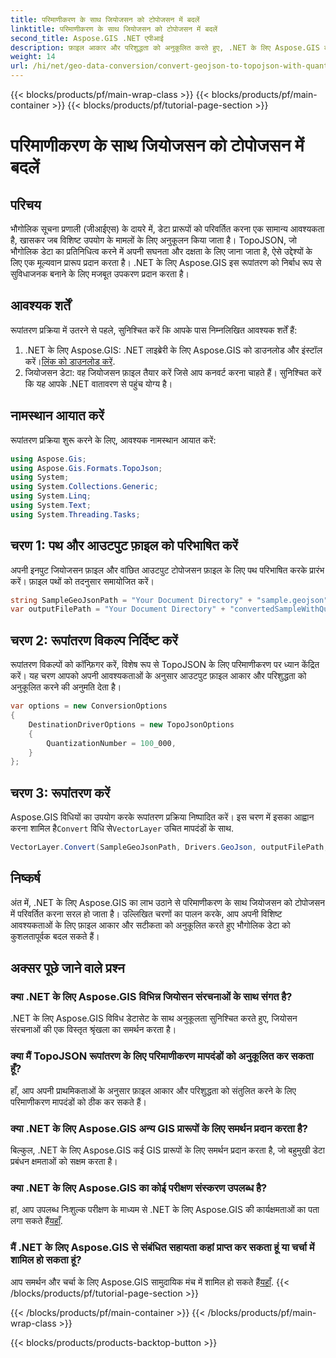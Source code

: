 ```yaml
---
title: परिमाणीकरण के साथ जियोजसन को टोपोजसन में बदलें
linktitle: परिमाणीकरण के साथ जियोजसन को टोपोजसन में बदलें
second_title: Aspose.GIS .NET एपीआई
description: फ़ाइल आकार और परिशुद्धता को अनुकूलित करते हुए, .NET के लिए Aspose.GIS का उपयोग करके परिमाणीकरण के साथ जियोजसन को टोपोजसन में कुशलतापूर्वक परिवर्तित करना सीखें।
weight: 14
url: /hi/net/geo-data-conversion/convert-geojson-to-topojson-with-quantization/
---
```


{{< blocks/products/pf/main-wrap-class >}}
{{< blocks/products/pf/main-container >}}
{{< blocks/products/pf/tutorial-page-section >}}

# परिमाणीकरण के साथ जियोजसन को टोपोजसन में बदलें

## परिचय
भौगोलिक सूचना प्रणाली (जीआईएस) के दायरे में, डेटा प्रारूपों को परिवर्तित करना एक सामान्य आवश्यकता है, खासकर जब विशिष्ट उपयोग के मामलों के लिए अनुकूलन किया जाता है। TopoJSON, जो भौगोलिक डेटा का प्रतिनिधित्व करने में अपनी सघनता और दक्षता के लिए जाना जाता है, ऐसे उद्देश्यों के लिए एक मूल्यवान प्रारूप प्रदान करता है। .NET के लिए Aspose.GIS इस रूपांतरण को निर्बाध रूप से सुविधाजनक बनाने के लिए मजबूत उपकरण प्रदान करता है।
## आवश्यक शर्तें
रूपांतरण प्रक्रिया में उतरने से पहले, सुनिश्चित करें कि आपके पास निम्नलिखित आवश्यक शर्तें हैं:
1.  .NET के लिए Aspose.GIS: .NET लाइब्रेरी के लिए Aspose.GIS को डाउनलोड और इंस्टॉल करें।[लिंक को डाउनलोड करें](https://releases.aspose.com/gis/net/).
2. जियोजसन डेटा: वह जियोजसन फ़ाइल तैयार करें जिसे आप कनवर्ट करना चाहते हैं। सुनिश्चित करें कि यह आपके .NET वातावरण से पहुंच योग्य है।

## नामस्थान आयात करें
रूपांतरण प्रक्रिया शुरू करने के लिए, आवश्यक नामस्थान आयात करें:
```csharp
using Aspose.Gis;
using Aspose.Gis.Formats.TopoJson;
using System;
using System.Collections.Generic;
using System.Linq;
using System.Text;
using System.Threading.Tasks;
```
## चरण 1: पथ और आउटपुट फ़ाइल को परिभाषित करें
अपनी इनपुट जियोजसन फ़ाइल और वांछित आउटपुट टोपोजसन फ़ाइल के लिए पथ परिभाषित करके प्रारंभ करें। फ़ाइल पथों को तदनुसार समायोजित करें।
```csharp
string SampleGeoJsonPath = "Your Document Directory" + "sample.geojson";
var outputFilePath = "Your Document Directory" + "convertedSampleWithQuantization_out.topojson";
```
## चरण 2: रूपांतरण विकल्प निर्दिष्ट करें
रूपांतरण विकल्पों को कॉन्फ़िगर करें, विशेष रूप से TopoJSON के लिए परिमाणीकरण पर ध्यान केंद्रित करें। यह चरण आपको अपनी आवश्यकताओं के अनुसार आउटपुट फ़ाइल आकार और परिशुद्धता को अनुकूलित करने की अनुमति देता है।
```csharp
var options = new ConversionOptions
{
    DestinationDriverOptions = new TopoJsonOptions
    {
        QuantizationNumber = 100_000,
    }
};
```
## चरण 3: रूपांतरण करें
 Aspose.GIS विधियों का उपयोग करके रूपांतरण प्रक्रिया निष्पादित करें। इस चरण में इसका आह्वान करना शामिल है`Convert` विधि से`VectorLayer` उचित मापदंडों के साथ.
```csharp
VectorLayer.Convert(SampleGeoJsonPath, Drivers.GeoJson, outputFilePath, Drivers.TopoJson, options);
```

## निष्कर्ष
अंत में, .NET के लिए Aspose.GIS का लाभ उठाने से परिमाणीकरण के साथ जियोजसन को टोपोजसन में परिवर्तित करना सरल हो जाता है। उल्लिखित चरणों का पालन करके, आप अपनी विशिष्ट आवश्यकताओं के लिए फ़ाइल आकार और सटीकता को अनुकूलित करते हुए भौगोलिक डेटा को कुशलतापूर्वक बदल सकते हैं।
## अक्सर पूछे जाने वाले प्रश्न
### क्या .NET के लिए Aspose.GIS विभिन्न जियोसन संरचनाओं के साथ संगत है?
.NET के लिए Aspose.GIS विविध डेटासेट के साथ अनुकूलता सुनिश्चित करते हुए, जियोसन संरचनाओं की एक विस्तृत श्रृंखला का समर्थन करता है।
### क्या मैं TopoJSON रूपांतरण के लिए परिमाणीकरण मापदंडों को अनुकूलित कर सकता हूँ?
हाँ, आप अपनी प्राथमिकताओं के अनुसार फ़ाइल आकार और परिशुद्धता को संतुलित करने के लिए परिमाणीकरण मापदंडों को ठीक कर सकते हैं।
### क्या .NET के लिए Aspose.GIS अन्य GIS प्रारूपों के लिए समर्थन प्रदान करता है?
बिल्कुल, .NET के लिए Aspose.GIS कई GIS प्रारूपों के लिए समर्थन प्रदान करता है, जो बहुमुखी डेटा प्रबंधन क्षमताओं को सक्षम करता है।
### क्या .NET के लिए Aspose.GIS का कोई परीक्षण संस्करण उपलब्ध है?
 हां, आप उपलब्ध निःशुल्क परीक्षण के माध्यम से .NET के लिए Aspose.GIS की कार्यक्षमताओं का पता लगा सकते हैं[यहाँ](https://releases.aspose.com/).
### मैं .NET के लिए Aspose.GIS से संबंधित सहायता कहां प्राप्त कर सकता हूं या चर्चा में शामिल हो सकता हूं?
 आप समर्थन और चर्चा के लिए Aspose.GIS सामुदायिक मंच में शामिल हो सकते हैं[यहाँ](https://forum.aspose.com/c/gis/33).
{{< /blocks/products/pf/tutorial-page-section >}}

{{< /blocks/products/pf/main-container >}}
{{< /blocks/products/pf/main-wrap-class >}}

{{< blocks/products/products-backtop-button >}}
